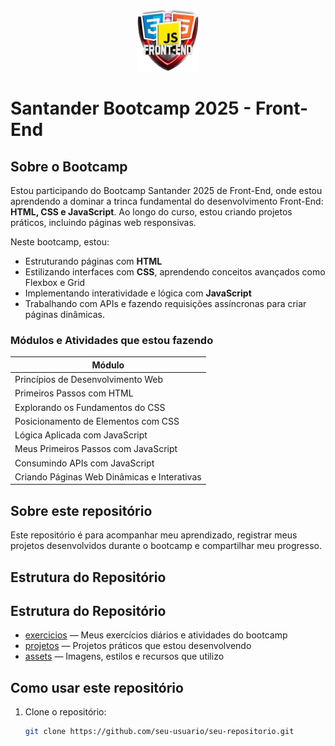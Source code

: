 <p align="center">
  <img src="./assets/logo-bootcamp.webp" alt="Logo do Bootcamp" width="100">
</p>

# Santander Bootcamp 2025 - Front-End

## Sobre o Bootcamp

Estou participando do Bootcamp Santander 2025 de Front-End, onde estou aprendendo a dominar a trinca fundamental do desenvolvimento Front-End: **HTML, CSS e JavaScript**. Ao longo do curso, estou criando projetos práticos, incluindo páginas web responsivas.

Neste bootcamp, estou:

- Estruturando páginas com **HTML**  
- Estilizando interfaces com **CSS**, aprendendo conceitos avançados como Flexbox e Grid  
- Implementando interatividade e lógica com **JavaScript**  
- Trabalhando com APIs e fazendo requisições assíncronas para criar páginas dinâmicas.  
 

### Módulos e Atividades que estou fazendo

| Módulo                              
| ---------------------------------- | 
| Princípios de Desenvolvimento Web  | 
| Primeiros Passos com HTML           | 
| Explorando os Fundamentos do CSS    | 
| Posicionamento de Elementos com CSS | 
| Lógica Aplicada com JavaScript      |
| Meus Primeiros Passos com JavaScript|
| Consumindo APIs com JavaScript      |
| Criando Páginas Web Dinâmicas e Interativas |

## Sobre este repositório

Este repositório é para acompanhar meu aprendizado, registrar meus projetos desenvolvidos durante o bootcamp e compartilhar meu progresso.

## Estrutura do Repositório

## Estrutura do Repositório

- [exercicios](./exercicios) — Meus exercícios diários e atividades do bootcamp  
- [projetos](./projetos) — Projetos práticos que estou desenvolvendo
- [assets](./assets) — Imagens, estilos e recursos que utilizo


## Como usar este repositório

1. Clone o repositório:  
   ```bash
   git clone https://github.com/seu-usuario/seu-repositorio.git
